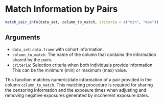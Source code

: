 # Match Information by Pairs

```r
match_pair_info(data_set, column_to_match, criteria = c("min", "max"))
```

## Arguments

- `data_set`: `data.frame` with cohort information.
- `column_to_match`: The name of the column that contains the information shared by the pairs.
- `criteria`: Selection criteria when both individuals provide information. This can be the minimum (min) or maximum (max) value.

This function matches numeric/date information of a pair provided in the column `column_to_match`. This matching procedure is required for sharing the censoring information and the exposure times when adjusting and removing negative exposures generated by incoherent exposure dates.

